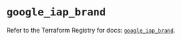 # `google_iap_brand`

Refer to the Terraform Registry for docs: [`google_iap_brand`](https://registry.terraform.io/providers/hashicorp/google-beta/5.23.0/docs/resources/google_iap_brand).
